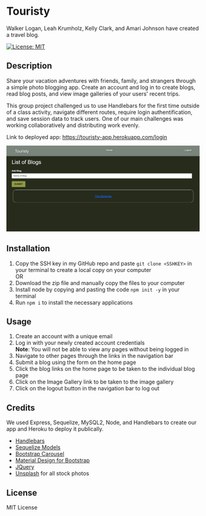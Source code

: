 # Touristy
Walker Logan, Leah Krumholz, Kelly Clark, and Amari Johnson have created a travel blog.

[![License: MIT](https://img.shields.io/badge/License-MIT-yellow.svg)](https://opensource.org/licenses/MIT)

## Description 
Share your vacation adventures with friends, family, and strangers through a simple photo blogging app. Create an account and log in to create blogs, read blog posts, and view image galleries of your users' recent trips. 

This group project challenged us to use Handlebars for the first time outside of a class activity, navigate different routes, require login authentification, and save session data to track users. One of our main challenges was working collaboratively and distributing work evenly.

Link to deployed app: https://touristy-app.herokuapp.com/login

![Preview image](/public/images/Screenshot%202023-05-18%20at%2010.23.58%20PM.png)

## Installation
1. Copy the SSH key in my GitHub repo and paste `git clone <SSHKEY>` in your terminal to create a local copy on your computer\
OR
2. Download the zip file and manually copy the files to your computer
3. Install node by copying and pasting the code `npm init -y` in your terminal
4. Run `npm i` to install the necessary applications 

## Usage
1. Create an account with a unique email
2. Log in with your newly created account credentials\
**Note**: You will not be able to view any pages without being logged in
3. Navigate to other pages through the links in the navigation bar
4. Submit a blog using the form on the home page
5. Click the blog links on the home page to be taken to the individual blog page
6. Click on the Image Gallery link to be taken to the image gallery
7. Click on the logout button in the navigation bar to log out

## Credits 
We used Express, Sequelize, MySQL2, Node, and Handlebars to create our app and Heroku to deploy it publically.

- [Handlebars](https://handlebarsjs.com/)
- [Sequelize Models](https://sequelize.org/docs/v6/core-concepts/model-basics/)
- [Bootstrap Carousel](https://getbootstrap.com/docs/5.3/components/carousel/)
- [Material Design for Bootstrap](https://mdbootstrap.com/)
- [JQuery](https://api.jquery.com/)
- [Unsplash](https://unsplash.com/) for all stock photos

## License
MIT License
